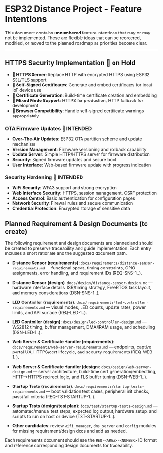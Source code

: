 # ESP32 Distance Project - Feature Intentions

This document contains **unnumbered** feature intentions that may or may not be implemented. These are flexible ideas that can be reordered, modified, or moved to the planned roadmap as priorities become clear.

---

## HTTPS Security Implementation 💭 **on Hold**

- 💭 **HTTPS Server**: Replace HTTP with encrypted HTTPS using ESP32 SSL/TLS support
- 💭 **Self-Signed Certificates**: Generate and embed certificates for local IoT device use
- 💭 **Certificate Generation**: Build-time certificate creation and embedding
- 💭 **Mixed Mode Support**: HTTPS for production, HTTP fallback for development
- 💭 **Browser Compatibility**: Handle self-signed certificate warnings appropriately


### OTA Firmware Updates 💭 **INTENDED**

- **Over-The-Air Updates**: ESP32 OTA partition scheme and update mechanism
- **Version Management**: Firmware versioning and rollback capability
- **Update Server**: Simple HTTP/HTTPS server for firmware distribution
- **Security**: Signed firmware updates and secure boot
- **User Interface**: Web-based firmware update with progress indication

### Security Hardening 💭 **INTENDED**

- **WiFi Security**: WPA3 support and strong encryption
- **Web Interface Security**: HTTPS, session management, CSRF protection
- **Access Control**: Basic authentication for configuration pages
- **Network Security**: Firewall rules and secure communication
- **Credential Protection**: Encrypted storage of sensitive data

## Planned Requirement & Design Documents (to create)

The following requirement and design documents are planned and should be created to preserve traceability and guide implementation. Each entry includes a short rationale and the suggested document path.

- **Distance Sensor (requirements)**: `docs/requirements/distance-sensor-requirements.md` — functional specs, timing constraints, GPIO assignments, error handling, and requirement IDs (REQ-SNS-1..).
- **Distance Sensor (design)**: `docs/design/distance-sensor-design.md` — hardware interface details, ISR/timing strategy, FreeRTOS task layout, and memory considerations (DSN-SNS-1..).

- **LED Controller (requirements)**: `docs/requirements/led-controller-requirements.md` — visual modes, LED counts, update rates, power limits, and API surface (REQ-LED-1..).
- **LED Controller (design)**: `docs/design/led-controller-design.md` — WS2812 timing, buffer management, DMA/IRAM usage, and scheduling (DSN-LED-1..).

- **Web Server & Certificate Handler (requirements)**: `docs/requirements/web-server-requirements.md` — endpoints, captive portal UX, HTTPS/cert lifecycle, and security requirements (REQ-WEB-1..).
- **Web Server & Certificate Handler (design)**: `docs/design/web-server-design.md` — server architecture, build-time cert generation/embedding, HTTP->HTTPS redirect logic, and TLS buffer tuning (DSN-WEB-1..).

- **Startup Tests (requirements)**: `docs/requirements/startup-tests-requirements.md` — boot validation test cases, peripheral init checks, pass/fail criteria (REQ-TST-STARTUP-1..).
- **Startup Tests (design/test plan)**: `docs/test/startup-tests-design.md` — automated/manual test steps, expected log output, hardware setup, and scripts to run on host or device (TST-STARTUP-1..).

- **Other candidates**: review `wifi_manager`, `dns_server` and `config` modules for missing requirement/design docs and add as needed.

Each requirements document should use the `REQ-<AREA>-<NUMBER>` ID format and reference corresponding design documents for traceability.
